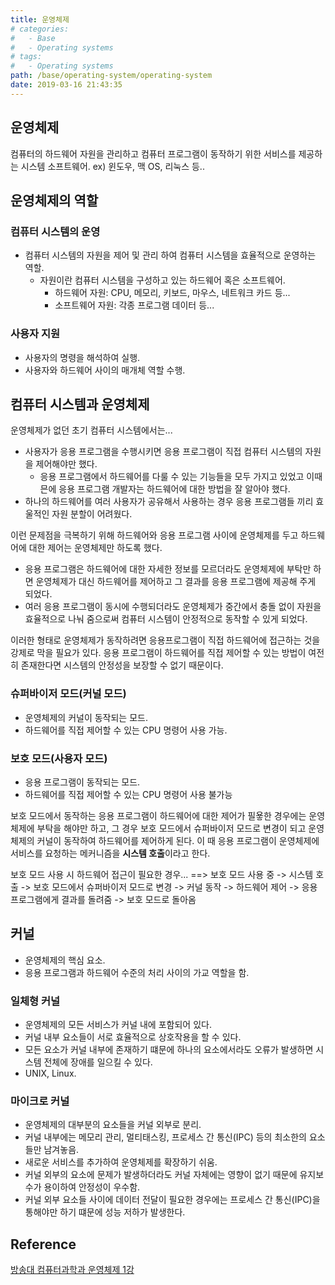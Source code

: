 ```yaml
---
title: 운영체제
# categories:
#   - Base
#   - Operating systems
# tags:
#   - Operating systems
path: /base/operating-system/operating-system
date: 2019-03-16 21:43:35
---
```


## 운영체제

컴퓨터의 하드웨어 자원을 관리하고 컴퓨터 프로그램이 동작하기 위한 서비스를 제공하는 시스템 소프트웨어.
ex) 윈도우, 맥 OS, 리눅스 등..

## 운영체제의 역할

### 컴퓨터 시스템의 운영

- 컴퓨터 시스템의 자원을 제어 및 관리 하여 컴퓨터 시스템을 효율적으로 운영하는 역할.
  - 자원이란 컴퓨터 시스템을 구성하고 있는 하드웨어 혹은 소프트웨어.
    - 하드웨어 자원: CPU, 메모리, 키보드, 마우스, 네트워크 카드 등...
    - 소프트웨어 자원: 각종 프로그램 데이터 등...

### 사용자 지원

- 사용자의 명령을 해석하여 실행.
- 사용자와 하드웨어 사이의 매개체 역할 수행.

## 컴퓨터 시스템과 운영체제

운영체제가 없던 초기 컴퓨터 시스템에서는...

- 사용자가 응용 프로그램을 수행시키면 응용 프로그램이 직접 컴퓨터 시스템의 자원을 제어해야만 했다.
  - 응용 프로그램에서 하드웨어를 다룰 수 있는 기능들을 모두 가지고 있었고 이때믄에 응용 프로그램 개발자는 하드웨어에 대한 방법을 잘 알아야 했다.
- 하나의 하드웨어를 여러 사용자가 공유해서 사용하는 경우 응용 프로그램들 끼리 효울적인 자원 분할이 어려웠다.

이런 문제점을 극복하기 위해 하드웨어와 응용 프로그램 사이에 운영체제를 두고 하드웨어에 대한 제어는 운영체제만 하도록 했다.

- 응용 프로그램은 하드웨어에 대한 자세한 정보를 모르더라도 운영체제에 부탁만 하면 운영체제가 대신 하드웨어를 제어하고 그 결과를 응용 프로그램에 제공해 주게 되었다.
- 여러 응용 프로그램이 동시에 수행되더라도 운영체제가 중간에서 충돌 없이 자원을 효율적으로 나눠 줌으로써 컴퓨터 시스템이 안정적으로 동작할 수 있게 되었다.

이러한 형태로 운영체제가 동작하려면 응용프로그램이 직접 하드웨어에 접근하는 것을 강제로 막을 필요가 있다. 응용 프로그램이 하드웨어를 직접 제어할 수 있는 방법이 여전히 존재한다면 시스템의 안정성을 보장할 수 없기 때문이다.

### 슈퍼바이저 모드(커널 모드)

- 운영체제의 커널이 동작되는 모드.
- 하드웨어를 직접 제어할 수 있는 CPU 명령어 사용 가능.

### 보호 모드(사용자 모드)

- 응용 프로그램이 동작되는 모드.
- 하드웨어를 직접 제어할 수 있는 CPU 명령어 사용 불가능

보호 모드에서 동작하는 응용 프로그램이 하드웨어에 대한 제어가 필욯한 경우에는 운영체제에 부탁을 해야만 하고, 그 경우 보호 모드에서 슈퍼바이저 모드로 변경이 되고 운영체제의 커널이 동작하여 하드웨어를 제어하게 된다.
이 때 응용 프로그램이 운영체제에 서비스를 요청하는 메커니즘을 **시스템 호출**이라고 한다.

보호 모드 사용 시 하드웨어 접근이 필요한 경우...
==> 보호 모드 사용 중 -> 시스템 호출 -> 보호 모드에서 슈퍼바이저 모드로 변경 -> 커널 동작 -> 하드웨어 제어 -> 응용 프로그램에게 결과를 돌려줌 -> 보호 모드로 돌아옴

## 커널

- 운영체제의 핵심 요소.
- 응용 프로그램과 하드웨어 수준의 처리 사이의 가교 역할을 함.

### 일체형 커널

- 운영체제의 모든 서비스가 커널 내에 포함되어 있다.
- 커널 내부 요소들이 서로 효율적으로 상호작용을 할 수 있다.
- 모든 요소가 커널 내부에 존재하기 떄문에 하나의 요소에서라도 오류가 발생하면 시스템 전체에 장애를 일으킬 수 있다.
- UNIX, Linux.

### 마이크로 커널

- 운영체제의 대부분의 요소들을 커널 외부로 분리.
- 커널 내부에는 메모리 관리, 멀티태스킹, 프로세스 간 통신(IPC) 등의 최소한의 요소들만 남겨놓음.
- 새로운 서비스를 추가하여 운영체제를 확장하기 쉬움.
- 커널 외부의 요소에 문제가 발생하더라도 커널 자체에는 영향이 없기 때문에 유지보수가 용이하여 안정성이 우수함.
- 커널 외부 요소들 사이에 데이터 전달이 필요한 경우에는 프로세스 간 통신(IPC)을 통해야만 하기 떄문에 성능 저하가 발생한다.

## Reference

[방송대 컴퓨터과학과 운영체제 1강](http://press.knou.ac.kr/goods/textBookView.do?condCmdtCode=9788920017322&condLscValue=001&condYr=&condSmst=)
